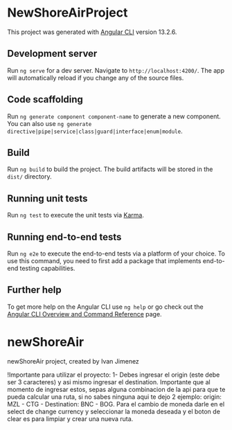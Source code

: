 # NewShoreAirProject

This project was generated with [Angular CLI](https://github.com/angular/angular-cli) version 13.2.6.

## Development server

Run `ng serve` for a dev server. Navigate to `http://localhost:4200/`. The app will automatically reload if you change any of the source files.

## Code scaffolding

Run `ng generate component component-name` to generate a new component. You can also use `ng generate directive|pipe|service|class|guard|interface|enum|module`.

## Build

Run `ng build` to build the project. The build artifacts will be stored in the `dist/` directory.

## Running unit tests

Run `ng test` to execute the unit tests via [Karma](https://karma-runner.github.io).

## Running end-to-end tests

Run `ng e2e` to execute the end-to-end tests via a platform of your choice. To use this command, you need to first add a package that implements end-to-end testing capabilities.

## Further help

To get more help on the Angular CLI use `ng help` or go check out the [Angular CLI Overview and Command Reference](https://angular.io/cli) page.
# newShoreAir
newShoreAir project, created by Ivan Jimenez

!Importante para utilizar el proyecto: 1- Debes ingresar el origin (este debe ser 3 caracteres) y asi mismo ingresar el destination. Importante que al momento de ingresar estos, sepas alguna combinacion de la api para que te pueda calcular una ruta, si no sabes ninguna aqui te dejo 2 ejemplo: origin: MZL - CTG - Destination: BNC - BOG.
Para el cambio de moneda darle en el select de change currency y seleccionar la moneda deseada y el boton de clear es para limpiar y crear una nueva ruta.
